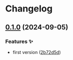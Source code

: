# Changelog

## [0.1.0](https://github.com/hbstack/blockquote-alerts/compare/v0.0.1...v0.1.0) (2024-09-05)


### Features ✨

* first version ([2b72d5d](https://github.com/hbstack/blockquote-alerts/commit/2b72d5de8134a674b8d06c489c0e03835a2daf84))
